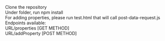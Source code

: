 Clone the repository  
Under folder, run npm install  
For adding properties, please run test.html that will call post-data-request.js  
Endpoints available:  
URL/properties [GET METHOD]  
URL/addProperty [POST METHOD]  
